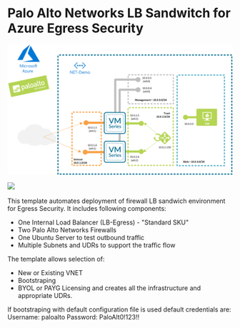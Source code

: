 # Palo Alto Networks LB Sandwitch for Azure Egress Security

![alt text](https://raw.githubusercontent.com/dstanic-pan/azure-egress/master/Architecture-Diagram.png)

[<img src="http://azuredeploy.net/deploybutton.png"/>](https://portal.azure.com/#create/Microsoft.Template/uri/https%3A%2F%2Fraw.githubusercontent.com%2Fdstanic-pan%2Fazure-egress%2Fmaster%2FazureDeploy.json)

This template automates deployment of firewall LB sandwich environment for Egress Security.
It includes following components:

- One Internal Load Balancer (LB-Egress) - "Standard SKU"
- Two Palo Alto Networks Firewalls
- One Ubuntu Server to test outbound traffic
- Multiple Subnets and UDRs to support the traffic flow

 The template allows selection of:
 - New or Existing VNET
 - Bootstraping
 - BYOL or PAYG Licensing
 and creates all the infrastructure and appropriate UDRs.
 
 If bootstraping with default configuration file is used default credentials are:
 Username: paloalto
 Password: PaloAlt0!123!!
